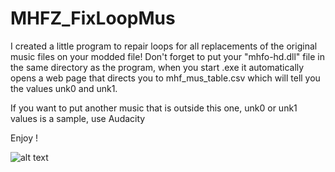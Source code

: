 # MHFZ_FixLoopMus

I created a little program to repair loops for all replacements of the original music files on your modded file!
Don't forget to put your "mhfo-hd.dll" file in the same directory as the program, when you start .exe it automatically opens a web page that directs you to mhf_mus_table.csv which will tell you the values unk0 and unk1.

If you want to put another music that is outside this one, unk0 or unk1 values is a sample, use Audacity

Enjoy !

![alt text](https://i.ibb.co/9hZFD2D/unknown.png)
